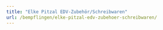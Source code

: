 ```yaml
---
title: "Elke Pitzal EDV-Zubehör/Schreibwaren"
url: /bempflingen/elke-pitzal-edv-zubehoer-schreibwaren/
---
```

